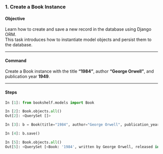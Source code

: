 ### **1. Create a Book Instance**


#### **Objective**
Learn how to create and save a new record in the database using Django ORM.  
This task introduces how to instantiate model objects and persist them to the database.

---

#### **Command**
Create a Book instance with the title **“1984”**, author **“George Orwell”**, and publication year **1949**.

---

#### **Steps**

```python
In [1]: from bookshelf.models import Book

In [2]: Book.objects.all()
Out[2]: <QuerySet []>

In [3]: b = Book(title="1984", author="George Orwell", publication_year=1949)

In [4]: b.save()

In [5]: Book.objects.all()
Out[5]: <QuerySet [<Book: '1984', written by George Orwell, released in 1949>]>
